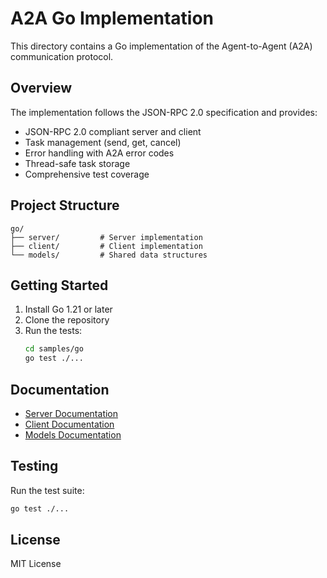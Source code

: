 # A2A Go Implementation

This directory contains a Go implementation of the Agent-to-Agent (A2A) communication protocol.

## Overview

The implementation follows the JSON-RPC 2.0 specification and provides:

- JSON-RPC 2.0 compliant server and client
- Task management (send, get, cancel)
- Error handling with A2A error codes
- Thread-safe task storage
- Comprehensive test coverage

## Project Structure

```
go/
├── server/         # Server implementation
├── client/         # Client implementation
└── models/         # Shared data structures
```

## Getting Started

1. Install Go 1.21 or later
2. Clone the repository
3. Run the tests:
   ```bash
   cd samples/go
   go test ./...
   ```

## Documentation

- [Server Documentation](server/README.md)
- [Client Documentation](client/README.md)
- [Models Documentation](models/README.md)

## Testing

Run the test suite:

```bash
go test ./...
```

## License

MIT License 